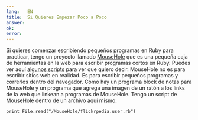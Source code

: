```yaml
---
lang:   EN
title:  Si Quieres Empezar Poco a Poco
answer: 
ok:     
error:  
---
```


Si quieres comenzar escribiendo peque&ntilde;os programas en Ruby para practicar, tengo un proyecto llamado <a href="http://code.whytheluckystiff.net/mouseHole/" target="_new">MouseHole</a>
    que es una peque&ntilde;a caja de herramientas en la web para escribir programas cortos en Ruby. Puedes ver aqu&iacute; <a href="http://code.whytheluckystiff.net/mouseHole/wiki/UserScripts" target="_new">algunos
    scripts</a> para ver que quiero decir.
    MouseHole no es para escribir sitios web en realidad. Es para escribir
                peque&ntilde;os programas y correrlos dentro del navegador. Como hay un programa block
                de notas para MouseHole y un programa que agrega una imagen de un rat&oacute;n a los
                links de la web que linkean a programas de MouseHole.
    Tengo un script de MouseHole dentro de un archivo aqu&iacute; mismo:

       
    print File.read("/MouseHole/flickrpedia.user.rb")
